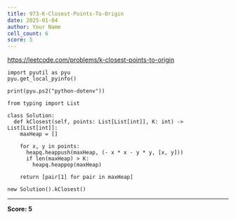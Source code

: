 ```yaml
---
title: 973-K-Closest-Points-To-Origin
date: 2025-01-04
author: Your Name
cell_count: 6
score: 5
---
```


https://leetcode.com/problems/k-closest-points-to-origin


```
import pyutil as pyu
pyu.get_local_pyinfo()
```


```
print(pyu.ps2("python-dotenv"))
```


```
from typing import List
```


```
class Solution:
  def kClosest(self, points: List[List[int]], K: int) -> List[List[int]]:
    maxHeap = []

    for x, y in points:
      heapq.heappush(maxHeap, (- x * x - y * y, [x, y]))
      if len(maxHeap) > K:
        heapq.heappop(maxHeap)

    return [pair[1] for pair in maxHeap]
```


```
new Solution().kClosest()
```


---
**Score: 5**